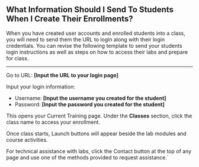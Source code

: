 ## What Information Should I Send To Students When I Create Their Enrollments?

When you have created user accounts and enrolled students into a class, you will need to send them the URL to login along with their login credentials. You can revise the following template to send your students login instructions as well as steps on how to access their labs and prepare for class.

***
    
Go to URL: **[Input the URL to your login page]**

Input your login information:
- Username: **[Input the username you created for the student]**
 - Password: **[Input the password you created for the student]**

This opens your Current Training page. Under the **Classes** section, click the class name to access your enrollment. 
    
Once class starts, Launch buttons will appear beside the lab modules and course activities.

For technical assistance with labs, click the Contact button at the top of any page and use one of the methods provided to request assistance.`